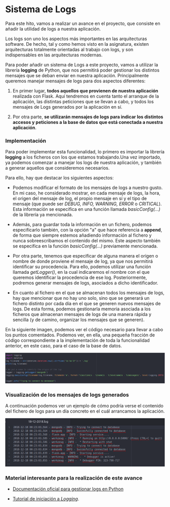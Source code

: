 
# Sistema de Logs
Para este hito, vamos a realizar un avance en el proyecto, que consiste en añadir la utilidad de logs a nuestra aplicación.

Los logs son uno los aspectos más importantes en las arquitecturas software. De hecho, tal y como hemos visto en la asignatura, existen arquitecturas totalmente orientadas al trabajo con logs, y son indispensables en las arquitecturas modernas.

Para poder añadir un sistema de Logs a este proyecto, vamos a utilizar la librería **logging** de Python, que nos permitirá poder gestionar los distintos mensajes que se deban enviar en nuestra aplicación. Principalmente queremos manejar mensajes de logs para dos aspectos diferentes:

1. En primer lugar, **todos aquellos que provienen de nuestra aplicación** realizada con Flask. Aquí tendremos en cuenta tanto el arranque de la aplicación, las distintas peticiones que se llevan a cabo, y todos los mensajes de Logs generados por la aplicación en sí.


2. Por otra parte, **se utilizarán mensajes de logs para indicar los distintos accesos y peticiones a la base de datos que está conectada a nuestra aplicación**.


### Implementación

Para poder implementar esta funcionalidad, lo primero es importar la librería **logging** a los ficheros con los que estamos trabajando.Una vez importado, ya podemos comenzar a manejar los logs de nuestra aplicación, y también a generar aquellos que consideremos necesarios.

Para ello, hay que destacar los siguientes aspectos:

- Podemos modificar el formato de los mensajes de logs a nuestro gusto. En mi caso, he considerado mostrar, en cada mensaje de logs, la hora, el origen del mensaje de log, el propio mensaje en sí y el tipo de mensaje (que puede ser *DEBUG, INFO, WARNING, ERROR* o *CRITICAL*). Esta información se especifica en una función llamada *basicConfig(...)* de la librería ya mencionada.

- Además, para guardar toda la información en un fichero, podemos especificarlo también, con la opción "a" que hace referencia a **append**, de forma que siempre estemos añadiendo información al fichero y nunca sobreescribamos el contenido del mismo. Este aspecto también se especifica en la función  *basicConfig(...)* previamente mencionada.

- Por otra parte, tenemos que especificar de alguna manera el origen o nombre de donde proviene el mensaje de log, ya que nos permitirá identificar su procedencia. Para ello, podemos utilizar una función llamada *getLogger(<nombre>)*, en la cual indicaremos el nombre con el que queremos identificar la procedencia de ese log. Posteriormente, podremos generar mensajes de logs, asociados a dicho identificador.

- En cuanto al fichero en el que se almacenan todos los mensajes de logs, hay que mencionar que no hay uno solo, sino que se generará un fichero distinto por cada día en el que se generen nuevos mensajes de logs. De esta forma, podemos gestionarla memoria asociada a los ficheros que almacenan mensajes de logs de una manera rápida y sencilla  (y de camino, organizar los mensajes que se generen).


En la siguiente imagen, podemos ver el código necesario para llevar a cabo los puntos comentados. Podemos ver, en ella, una pequeña fracción de código correspondiente a la implementación de toda la funcionalidad anterior, en este caso, para el caso de la base de datos.

<p align="center"><img alt="Regiones con el nombre France" width="900px" src="./images/hito4_codeLogs.png" /></p>

### Visualización de los mensajes de logs generados

A continuación podemos ver un ejemplo de cómo podría verse el contenido del fichero de logs para un día concreto en el cuál arrancamos la aplicación.

<p align="center"><img alt="Regiones con el nombre France" width="900px" src="./images/hito4_avance1.png" /></p>

### Material interesante para la realización de este avance

- [Documentación oficial para gestionar logs en Python](https://docs.python.org/3.1/library/logging.html#configuring-logging)

- [Tutorial de iniciación a *Logging*](https://realpython.com/python-logging/).

<!--Podríamos guardar los logs en una nueva colección de la base de datos, como viene indicado [aquí](https://stackoverflow.com/questions/8103864/logging-to-mongodb-from-python)-->
